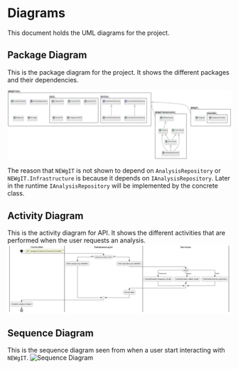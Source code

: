 # Diagrams

This document holds the UML diagrams for the project.

## Package Diagram

This is the package diagram for the project. It shows the different packages and their dependencies.

![Package Diagram](../images/package_diagram.png)

The reason that `NEWgIT` is not shown to depend on `AnalysisRepository` or `NEWgIT.Infrastructure` is because it depends on `IAnalysisRepository`. Later in the runtime `IAnalysisRepository` will be implemented by the concrete class.

## Activity Diagram

This is the activity diagram for API. It shows the different activities that are performed when the user requests an analysis.
![Activity Diagram](../images/activity_diagram.png)

## Sequence Diagram

This is the sequence diagram seen from when a user start interacting with `NEWgIT`.
![Sequence Diagram](../image/sequnce_diagram.png)
